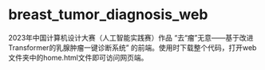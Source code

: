 # breast_tumor_diagnosis_web
2023年中国计算机设计大赛（人工智能实践赛）作品 “去“瘤”无意——基于改进Transformer的乳腺肿瘤一键诊断系统” 的前端。使用时下载整个代码，打开web文件夹中的home.html文件即可访问网页端。

